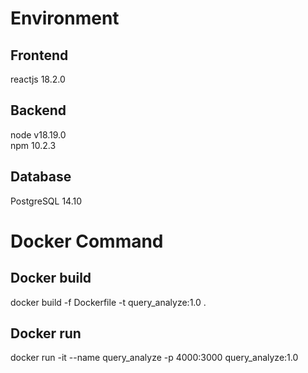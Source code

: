 # Environment
## Frontend
reactjs 18.2.0

## Backend
node v18.19.0<br>
npm 10.2.3

## Database
PostgreSQL 14.10

# Docker Command
## Docker build
docker build -f Dockerfile -t query_analyze:1.0 .

## Docker run
docker run -it --name query_analyze -p 4000:3000 query_analyze:1.0
